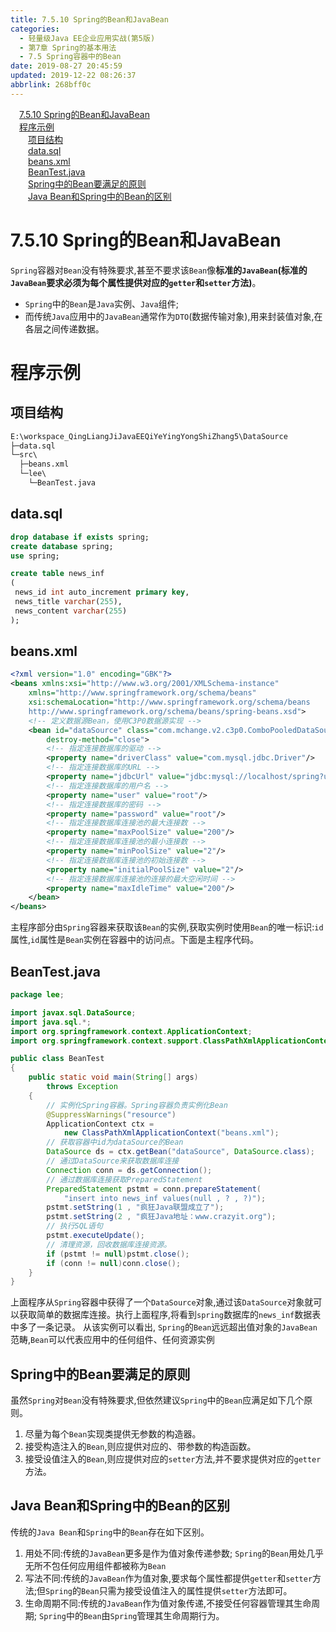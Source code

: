 ```yaml
---
title: 7.5.10 Spring的Bean和JavaBean
categories: 
  - 轻量级Java EE企业应用实战(第5版)
  - 第7章 Spring的基本用法
  - 7.5 Spring容器中的Bean
date: 2019-08-27 20:45:59
updated: 2019-12-22 08:26:37
abbrlink: 268bff0c
---
```

<div id='my_toc'><a href="/JavaReadingNotes/268bff0c/#7-5-10-Spring的Bean和JavaBean" class="header_1">7.5.10 Spring的Bean和JavaBean</a><br><a href="/JavaReadingNotes/268bff0c/#程序示例" class="header_1">程序示例</a><br><a href="/JavaReadingNotes/268bff0c/#项目结构" class="header_2">项目结构</a><br><a href="/JavaReadingNotes/268bff0c/#data-sql" class="header_2">data.sql</a><br><a href="/JavaReadingNotes/268bff0c/#beans-xml" class="header_2">beans.xml</a><br><a href="/JavaReadingNotes/268bff0c/#BeanTest-java" class="header_2">BeanTest.java</a><br><a href="/JavaReadingNotes/268bff0c/#Spring中的Bean要满足的原则" class="header_2">Spring中的Bean要满足的原则</a><br><a href="/JavaReadingNotes/268bff0c/#Java-Bean和Spring中的Bean的区别" class="header_2">Java Bean和Spring中的Bean的区别</a><br></div>
<style>.header_1{margin-left: 1em;}.header_2{margin-left: 2em;}.header_3{margin-left: 3em;}.header_4{margin-left: 4em;}.header_5{margin-left: 5em;}.header_6{margin-left: 6em;}</style>
<!--more-->
<script>if (navigator.platform.search('arm')==-1){document.getElementById('my_toc').style.display = 'none';}var e,p = document.getElementsByTagName('p');while (p.length>0) {e = p[0];e.parentElement.removeChild(e);}</script>

<!--end-->
<!--SSTStart-->
# 7.5.10 Spring的Bean和JavaBean #
`Spring`容器对`Bean`没有特殊要求,甚至不要求该`Bean`像**标准的`JavaBean`(标准的`JavaBean`要求必须为每个属性提供对应的`getter`和`setter`方法)**。
- `Spring`中的`Bean`是`Java`实例、`Java`组件;
- 而传统`Java`应用中的`JavaBean`通常作为`DTO`(数据传输对象),用来封装值对象,在各层之间传递数据。
<!--SSTStop-->

# 程序示例 #
## 项目结构 ##
```cmd
E:\workspace_QingLiangJiJavaEEQiYeYingYongShiZhang5\DataSource
├─data.sql
└─src\
  ├─beans.xml
  └─lee\
    └─BeanTest.java
```
## data.sql ##
```sql
drop database if exists spring;
create database spring;
use spring;

create table news_inf
(
 news_id int auto_increment primary key,
 news_title varchar(255),
 news_content varchar(255)
);
```
## beans.xml ##
```xml
<?xml version="1.0" encoding="GBK"?>
<beans xmlns:xsi="http://www.w3.org/2001/XMLSchema-instance"
    xmlns="http://www.springframework.org/schema/beans"
    xsi:schemaLocation="http://www.springframework.org/schema/beans
    http://www.springframework.org/schema/beans/spring-beans.xsd">
    <!-- 定义数据源Bean，使用C3P0数据源实现 -->
    <bean id="dataSource" class="com.mchange.v2.c3p0.ComboPooledDataSource"
        destroy-method="close">
        <!-- 指定连接数据库的驱动 -->
        <property name="driverClass" value="com.mysql.jdbc.Driver"/>
        <!-- 指定连接数据库的URL -->
        <property name="jdbcUrl" value="jdbc:mysql://localhost/spring?useSSL=true"/>
        <!-- 指定连接数据库的用户名 -->
        <property name="user" value="root"/>
        <!-- 指定连接数据库的密码 -->
        <property name="password" value="root"/>
        <!-- 指定连接数据库连接池的最大连接数 -->
        <property name="maxPoolSize" value="200"/>
        <!-- 指定连接数据库连接池的最小连接数 -->
        <property name="minPoolSize" value="2"/>
        <!-- 指定连接数据库连接池的初始连接数 -->
        <property name="initialPoolSize" value="2"/>
        <!-- 指定连接数据库连接池的连接的最大空闲时间 -->
        <property name="maxIdleTime" value="200"/>
    </bean>
</beans>
```
主程序部分由`Spring`容器来获取该`Bean`的实例,获取实例时使用`Bean`的唯一标识:`id`属性,`id`属性是`Bean`实例在容器中的访问点。下面是主程序代码。
## BeanTest.java ##
```java
package lee;

import javax.sql.DataSource;
import java.sql.*;
import org.springframework.context.ApplicationContext;
import org.springframework.context.support.ClassPathXmlApplicationContext;

public class BeanTest
{
    public static void main(String[] args)
        throws Exception
    {
        // 实例化Spring容器。Spring容器负责实例化Bean
        @SuppressWarnings("resource")
        ApplicationContext ctx =
            new ClassPathXmlApplicationContext("beans.xml");
        // 获取容器中id为dataSource的Bean
        DataSource ds = ctx.getBean("dataSource", DataSource.class);
        // 通过DataSource来获取数据库连接
        Connection conn = ds.getConnection();
        // 通过数据库连接获取PreparedStatement
        PreparedStatement pstmt = conn.prepareStatement(
            "insert into news_inf values(null , ? , ?)");
        pstmt.setString(1 , "疯狂Java联盟成立了");
        pstmt.setString(2 , "疯狂Java地址：www.crazyit.org");
        // 执行SQL语句
        pstmt.executeUpdate();
        // 清理资源，回收数据库连接资源。
        if (pstmt != null)pstmt.close();
        if (conn != null)conn.close();
    }
}
```
上面程序从`Spring`容器中获得了一个`DataSource`对象,通过该`DataSource`对象就可以获取简单的数据库连接。执行上面程序,将看到`spring`数据库的`news_inf`数据表中多了一条记录。
从该实例可以看出, `Spring`的`Bean`远远超出值对象的`JavaBean`范畴,`Bean`可以代表应用中的任何组件、任何资源实例
<!--SSTStart-->
## Spring中的Bean要满足的原则 ##
虽然`Spring`对`Bean`没有特殊要求,但依然建议`Spring`中的`Bean`应满足如下几个原则。
1. 尽量为每个`Bean`实现类提供无参数的构造器。
2. 接受构造注入的`Bean`,则应提供对应的、带参数的构造函数。
3. 接受设值注入的`Bean`,则应提供对应的`setter`方法,并不要求提供对应的`getter`方法。

## Java Bean和Spring中的Bean的区别 ##
传统的`Java Bean`和`Spring`中的`Bean`存在如下区别。
1. 用处不同:传统的`JavaBean`更多是作为值对象传递参数; `Spring`的`Bean`用处几乎无所不包任何应用组件都被称为`Bean`
2. 写法不同:传统的`JavaBean`作为值对象,要求每个属性都提供`getter`和`setter`方法;但`Spring`的`Bean`只需为接受设值注入的属性提供`setter`方法即可。
3. 生命周期不同:传统的`JavaBean`作为值对象传递,不接受任何容器管理其生命周期; `Spring`中的`Bean`由`Spring`管理其生命周期行为。

<!--SSTStop-->

